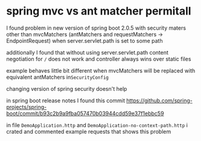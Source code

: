 # spring mvc vs ant matcher permitall

I found problem in new version of spring boot 2.0.5 with security maters other than mvcMatchers (antMatchers and requestMatchers -> EndpointRequest) when server.servlet.path is set to some path

additionally I found that without using server.servlet.path content negotiation for `/` does not work and controller always wins over static files

example behaves little bit different when mvcMatchers will be replaced with equivalent antMatchers in`SecurityConfig` 

changing version of spring security doesn't help

in spring boot release notes I found this commit https://github.com/spring-projects/spring-boot/commit/b93c2b9a9fba057470b03944cdd59e37f1ebbc59


in file `DemoApplication.http`  and `DemoApplication-no-context-path.http` i crated and commented example requests that shows this problem


